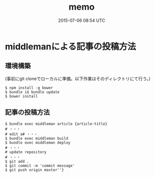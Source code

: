 ﻿---
title: memo
date: 2015-07-06 08:54 UTC
tags: memo
---

# middlemanによる記事の投稿方法

## 環境構築

(事前にgit cloneでローカルに準備。以下作業はそのディレクトリにて行う。)

```
$ npm install -g bower
$ bundle i$ bundle update
$ bower install
```

## 記事の投稿方法

```
$ bundle exec middleman article {article-title}
# ・・・
# edit a# ・・・
$ bundle exec middleman build
$ bundle exec middleman deploy
# ・・・
# update repository
# ・・・
$ git add .
$ git commit -m 'commit message'
$ git push origin master''}
```

